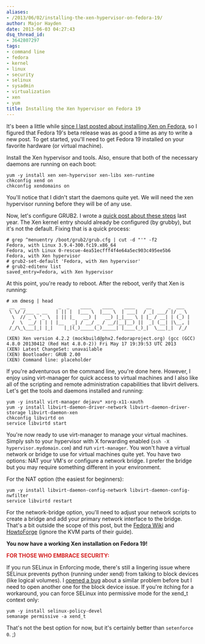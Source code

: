 ```yaml
---
aliases:
- /2013/06/02/installing-the-xen-hypervisor-on-fedora-19/
author: Major Hayden
date: 2013-06-03 04:27:43
dsq_thread_id:
- 3642807297
tags:
- command line
- fedora
- kernel
- linux
- security
- selinux
- sysadmin
- virtualization
- xen
- yum
title: Installing the Xen hypervisor on Fedora 19
---
```


It's been a little while [since I last posted about installing Xen on Fedora][1], so I figured that Fedora 19's beta release was as good a time as any to write a new post. To get started, you'll need to get Fedora 19 installed on your favorite hardware (or virtual machine).

Install the Xen hypervisor and tools. Also, ensure that both of the necessary daemons are running on each boot:

```
yum -y install xen xen-hypervisor xen-libs xen-runtime
chkconfig xend on
chkconfig xendomains on
```


You'll notice that I didn't start the daemons quite yet. We will need the xen hypervisor running before they will be of any use.

Now, let's configure GRUB2. I wrote a [quick post about these steps][2] last year. The Xen kernel entry should already be configured (by grubby), but it's not the default. Fixing that is a quick process:

```
# grep ^menuentry /boot/grub2/grub.cfg | cut -d "'" -f2
Fedora, with Linux 3.9.4-300.fc19.x86_64
Fedora, with Linux 0-rescue-4ea51ecfff4f4e64a5ec903c495ee5b6
Fedora, with Xen hypervisor
# grub2-set-default 'Fedora, with Xen hypervisor'
# grub2-editenv list
saved_entry=Fedora, with Xen hypervisor
```


At this point, you're ready to reboot. After the reboot, verify that Xen is running:

```
# xm dmesg | head
 __  __            _  _    ____    ____    ____    __      _  ___
 \ \/ /___ _ __   | || |  |___ \  |___ \  | ___|  / _| ___/ |/ _ \
  \  // _ \ '_ \  | || |_   __) |   __) |_|___ \ | |_ / __| | (_) |
  /  \  __/ | | | |__   _| / __/ _ / __/|__|__) ||  _| (__| |\__, |
 /_/\_\___|_| |_|    |_|(_)_____(_)_____| |____(_)_|  \___|_|  /_/

(XEN) Xen version 4.2.2 (mockbuild@phx2.fedoraproject.org) (gcc (GCC) 4.8.0 20130412 (Red Hat 4.8.0-2)) Fri May 17 19:39:53 UTC 2013
(XEN) Latest ChangeSet: unavailable
(XEN) Bootloader: GRUB 2.00
(XEN) Command line: placeholder
```


If you're adventurous on the command line, you're done here. However, I enjoy using virt-manager for quick access to virtual machines and I also like all of the scripting and remote administration capabilities that libvirt delivers. Let's get the tools and daemons installed and running:

```
yum -y install virt-manager dejavu* xorg-x11-xauth
yum -y install libvirt-daemon-driver-network libvirt-daemon-driver-storage libvirt-daemon-xen
chkconfig libvirtd on
service libvirtd start
```


You're now ready to use virt-manager to manage your virtual machines. Simply ssh to your hypervisor with X forwarding enabled (`ssh -X hypervisor.mydomain.com`) and run `virt-manager`. You won't have a virtual network or bridge to use for virtual machines quite yet. You have two options: NAT your VM's or configure a network bridge. I prefer the bridge but you may require something different in your environment.

For the NAT option (the easiest for beginners):

```
yum -y install libvirt-daemon-config-network libvirt-daemon-config-nwfilter
service libvirtd restart
```


For the network-bridge option, you'll need to adjust your network scripts to create a bridge and add your primary network interface to the bridge. That's a bit outside the scope of this post, but the [Fedora Wiki][3] and [HowtoForge][4] (ignore the KVM parts of their guide).

**You now have a working Xen installation on Fedora 19!**

<strong style="color: #D42020;">FOR THOSE WHO EMBRACE SECURITY:</strong>

If you run SELinux in Enforcing mode, there's still a lingering issue where SELinux prevents python (running under xend) from talking to block devices (like logical volumes). I [opened a bug][5] about a similar problem before but I need to open another one for the block device issue. If you're itching for a workaround, you can force SELinux into permissive mode for the xend_t context only:

```
yum -y install selinux-policy-devel
semanage permissive -a xend_t
```


That's not the best option for now, but it's certainly better than `setenforce 0`. ;)

 [1]: /2011/08/05/xen-4-1-on-fedora-15-with-linux-3-0/
 [2]: /2012/07/16/boot-the-xen-hypervisor-by-default-in-fedora-17-with-grub-2/
 [3]: http://fedoraproject.org/wiki/Networking/Bridging
 [4]: http://www.howtoforge.com/virtualization-with-kvm-on-a-fedora-17-server
 [5]: https://bugzilla.redhat.com/show_bug.cgi?id=839287